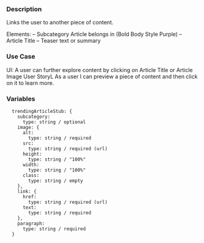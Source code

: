 ### Description
Links the user to another piece of content. 

Elements:
– Subcategory Article belongs in (Bold Body Style Purple)
– Article Title 
– Teaser text or summary

### Use Case
UI: A user can further explore content by clicking on Article Title or Article Image
User StoryL As a user I can preview a piece of content and then click on it to learn more.


### Variables
~~~
  trendingArticleStub: {
    subcategory: 
      type: string / optional
    image: {
      alt: 
        type: string / required
      src: 
        type: string / required (url)
      height: 
        type: string / "100%"
      width: 
        type: string / "100%"
      class:
        type: string / empty
    },
    link: {
      href: 
        type: string / required (url)
      text: 
        type: string / required
    },
    paragraph: 
      type: string / required
  }
~~~
